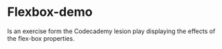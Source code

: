 # Flexbox-demo
Is an exercise form the Codecademy lesion play displaying the effects of the flex-box properties.